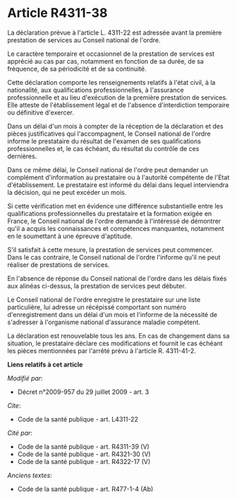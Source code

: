 # Article R4311-38

La déclaration prévue à l'article L. 4311-22 est adressée avant la première prestation de services au Conseil national de
l'ordre. 

Le caractère temporaire et occasionnel de la prestation de services est apprécié au cas par cas, notamment en fonction de sa
durée, de sa fréquence, de sa périodicité et de sa continuité. 

Cette déclaration comporte les renseignements relatifs à l'état civil, à la nationalité, aux qualifications professionnelles,
à l'assurance professionnelle et au lieu d'exécution de la première prestation de services. Elle atteste de l'établissement
légal et de l'absence d'interdiction temporaire ou définitive d'exercer. 

Dans un délai d'un mois à compter de la réception de la déclaration et des pièces justificatives qui l'accompagnent, le
Conseil national de l'ordre informe le prestataire du résultat de l'examen de ses qualifications professionnelles et, le cas
échéant, du résultat du contrôle de ces dernières. 

Dans ce même délai, le Conseil national de l'ordre peut demander un complément d'information au prestataire ou à l'autorité
compétente de l'Etat d'établissement. Le prestataire est informé du délai dans lequel interviendra la décision, qui ne peut
excéder un mois. 

Si cette vérification met en évidence une différence substantielle entre les qualifications professionnelles du prestataire
et la formation exigée en France, le Conseil national de l'ordre demande à l'intéressé de démontrer qu'il a acquis les
connaissances et compétences manquantes, notamment en le soumettant à une épreuve d'aptitude.

S'il satisfait à cette mesure, la prestation de services peut commencer. Dans le cas contraire, le Conseil national de
l'ordre l'informe qu'il ne peut réaliser de prestations de services. 

En l'absence de réponse du Conseil national de l'ordre dans les délais fixés aux alinéas ci-dessus, la prestation de services
peut débuter. 

Le Conseil national de l'ordre enregistre le prestataire sur une liste particulière, lui adresse un récépissé comportant son
numéro d'enregistrement dans un délai d'un mois et l'informe de la nécessité de s'adresser à l'organisme national d'assurance
maladie compétent. 

La déclaration est renouvelable tous les ans. En cas de changement dans sa situation, le prestataire déclare ces
modifications et fournit le cas échéant les pièces mentionnées par l'arrêté prévu à l'article R. 4311-41-2.

**Liens relatifs à cet article**

_Modifié par_:

  - Décret n°2009-957 du 29 juillet 2009 - art. 3

_Cite_:

  - Code de la santé publique - art. L4311-22

_Cité par_:

  - Code de la santé publique - art. R4311-39 (V)
  - Code de la santé publique - art. R4321-30 (V)
  - Code de la santé publique - art. R4322-17 (V)

_Anciens textes_:

  - Code de la santé publique - art. R477-1-4 (Ab)
